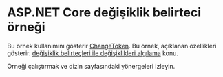 # <a name="aspnet-core-change-token-sample"></a>ASP.NET Core değişiklik belirteci örneği

Bu örnek kullanımını gösterir [ChangeToken](https://docs.microsoft.com/dotnet/api/microsoft.extensions.primitives.changetoken). Bu örnek, açıklanan özellikleri gösterir. [değişiklik belirteçleri ile değişiklikleri algılama](https://docs.microsoft.com/aspnet/core/fundamentals/primitives/change-tokens) konu.

Örneği çalıştırmak ve dizin sayfasındaki yönergeleri izleyin.
